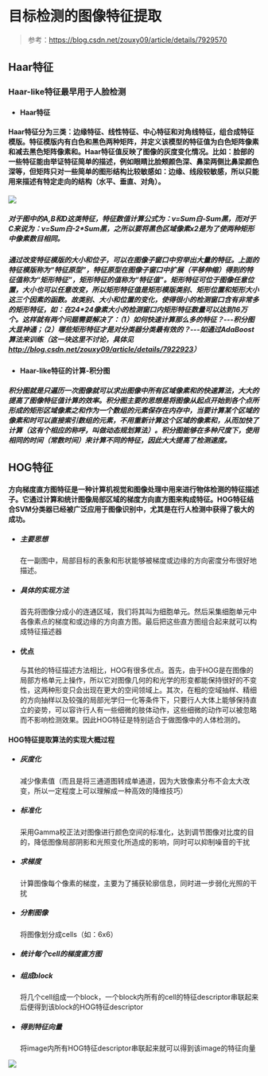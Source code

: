 # 目标检测的图像特征提取

> 参考：https://blog.csdn.net/zouxy09/article/details/7929570

## Haar特征

### Haar-like特征最早用于人脸检测

* #### Haar特征

#### Haar特征分为三类：边缘特征、线性特征、中心特征和对角线特征，组合成特征模版。特征模版内有白色和黑色两种矩阵，并定义该模型的特征值为白色矩阵像素和减去黑色矩阵像素和。Haar特征值反映了图像的灰度变化情况。比如：脸部的一些特征能由举证特征简单的描述，例如眼睛比脸颊颜色深、鼻梁两侧比鼻梁颜色深等，但矩阵只对一些简单的图形结构比较敏感如：边缘、线段较敏感，所以只能用来描述有特定走向的结构（水平、垂直、对角）。

![](http://img.my.csdn.net/uploads/201208/31/1346398889_7438.jpg)

##### 对于图中的A,B和D这类特征，特征数值计算公式为：v=Sum白-Sum黑，而对于C来说为：v=Sum白-2*Sum黑，之所以要将黑色区域像素x2是为了使两种矩形中像素数目相同。

##### 通过改变特征模版的大小和位子，可以在图像子窗口中穷举出大量的特征。上面的特征模版称为“特征原型”，特征原型在图像子窗口中扩展（平移伸缩）得到的特征值称为“矩形特征”，矩形特征的值称为“特征值”。矩形特征可位于图像任意位置，大小也可以任意改变，所以矩形特征值是矩形模版类别、矩形位置和矩形大小这三个因素的函数。故类别、大小和位置的变化，使得很小的检测窗口含有非常多的矩形特征，如：在24*24像素大小的检测窗口内矩形特征数量可以达到16万个。这样就有两个问题需要解决了：（1）如何快速计算那么多的特征？---积分图大显神通；（2）哪些矩形特征才是对分类器分类最有效的？---如通过AdaBoost算法来训练（这一块这里不讨论，具体见<http://blog.csdn.net/zouxy09/article/details/7922923>）

* #### Haar-like特征的计算-积分图

#####  积分图就是只遍历一次图像就可以求出图像中所有区域像素和的快速算法，大大的提高了图像特征值计算的效率。积分图主要的思想是将图像从起点开始到各个点所形成的矩形区域像素之和作为一个数组的元素保存在内存中，当要计算某个区域的像素和时可以直接索引数组的元素，不用重新计算这个区域的像素和，从而加快了计算（这有个相应的称呼，叫做动态规划算法）。积分图能够在多种尺度下，使用相同的时间（常数时间）来计算不同的特征，因此大大提高了检测速度。



## HOG特征

#### 方向梯度直方图特征是一种计算机视觉和图像处理中用来进行物体检测的特征描述子。它通过计算和统计图像局部区域的梯度方向直方图来构成特征。HOG特征结合SVM分类器已经被广泛应用于图像识别中，尤其是在行人检测中获得了极大的成功。

* ##### 主要思想

  在一副图中，局部目标的表象和形状能够被梯度或边缘的方向密度分布很好地描述。

* ##### 具体的实现方法

  首先将图像分成小的连通区域，我们将其叫为细胞单元。然后采集细胞单元中各像素点的梯度和或边缘的方向直方图。最后把这些直方图组合起来就可以构成特征描述器

* #### 优点

  与其他的特征描述方法相比，HOG有很多优点。首先，由于HOG是在图像的局部方格单元上操作，所以它对图像几何的和光学的形变都能保持很好的不变性，这两种形变只会出现在更大的空间领域上。其次，在粗的空域抽样、精细的方向抽样以及较强的局部光学归一化等条件下，只要行人大体上能够保持直立的姿势，可以容许行人有一些细微的肢体动作，这些细微的动作可以被忽略而不影响检测效果。因此HOG特征是特别适合于做图像中的人体检测的。

#### HOG特征提取算法的实现大概过程

* ##### 灰度化

  减少像素值（而且是将三通道图转成单通道，因为大致像素分布不会太大改变，所以一定程度上可以理解成一种高效的降维技巧）

* ##### 标准化

  采用Gamma校正法对图像进行颜色空间的标准化，达到调节图像对比度的目的，降低图像局部阴影和光照变化所造成的影响，同时可以抑制噪音的干扰

* ##### 求梯度

  计算图像每个像素的梯度，主要为了捕获轮廓信息，同时进一步弱化光照的干扰

* ##### 分割图像

  将图像划分成cells（如：6x6）

* ##### 统计每个cell的梯度直方图

* ##### 组成block

  将几个cell组成一个block，一个block内所有的cell的特征descriptor串联起来后便得到该block的HOG特征descriptor

* ##### 得到特征向量

  将image内所有HOG特征descriptor串联起来就可以得到该image的特征向量

![](http://img.my.csdn.net/uploads/201208/31/1346396859_7322.jpg)